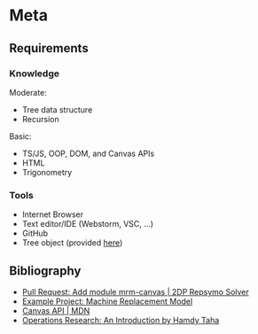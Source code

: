 <!-- Copyright (c) 2022 Tobias Briones. All rights reserved. -->
<!-- SPDX-License-Identifier: CC-BY-4.0 -->
<!-- This file is part of https://github.com/mathsoftware/engineer -->

# Meta

## Requirements

### Knowledge

Moderate:

- Tree data structure
- Recursion

Basic:

- TS/JS, OOP, DOM, and Canvas APIs
- HTML
- Trigonometry

### Tools

- Internet Browser
- Text editor/IDE (Webstorm, VSC, ...)
- GitHub
- Tree object (provided [here](web/static/root-node.json))

## Bibliography

- [Pull Request: Add module mrm-canvas \| 2DP Repsymo Solver](https://github.com/repsymo/2dp-repsymo-solver/pull/21)
- [Example Project: Machine Replacement Model](https://github.com/tobiasbriones/ep-machine-replacement-model)
- [Canvas API &#124; MDN](https://developer.mozilla.org/en-US/docs/Web/API/Canvas_API)
- [Operations Research: An Introduction by Hamdy Taha](https://amzn.com/dp/0134444019)
